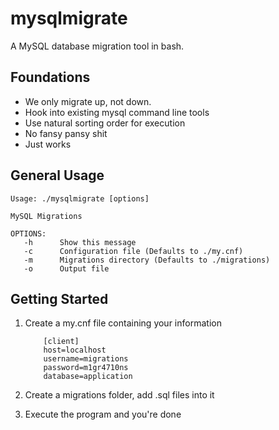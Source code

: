 # mysqlmigrate

A MySQL database migration tool in bash.

## Foundations

* We only migrate up, not down.
* Hook into existing mysql command line tools
* Use natural sorting order for execution
* No fansy pansy shit
* Just works

## General Usage

```
Usage: ./mysqlmigrate [options]

MySQL Migrations

OPTIONS:
   -h      Show this message
   -c      Configuration file (Defaults to ./my.cnf)
   -m      Migrations directory (Defaults to ./migrations)
   -o      Output file
```

## Getting Started

1. Create a my.cnf file containing your information

           [client]
           host=localhost
           username=migrations
           password=m1gr4710ns
           database=application

2. Create a migrations folder, add .sql files into it

3. Execute the program and you're done
